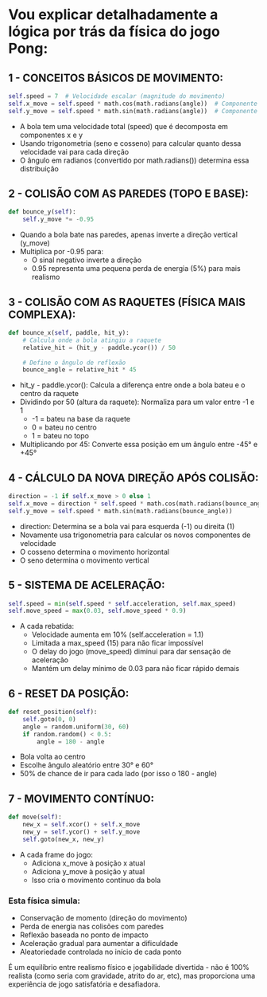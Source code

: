 # Vou explicar detalhadamente a lógica por trás da física do jogo Pong:

##  1 - CONCEITOS BÁSICOS DE MOVIMENTO:

```python
self.speed = 7  # Velocidade escalar (magnitude do movimento)
self.x_move = self.speed * math.cos(math.radians(angle))  # Componente horizontal
self.y_move = self.speed * math.sin(math.radians(angle))  # Componente vertical
```
 - A bola tem uma velocidade total (speed) que é decomposta em componentes x e y
 - Usando trigonometria (seno e cosseno) para calcular quanto dessa velocidade vai para cada direção
 - O ângulo em radianos (convertido por math.radians()) determina essa distribuição


## 2 - COLISÃO COM AS PAREDES (TOPO E BASE):

```python
def bounce_y(self):
    self.y_move *= -0.95
```
 - Quando a bola bate nas paredes, apenas inverte a direção vertical (y_move)
 - Multiplica por -0.95 para:
    - O sinal negativo inverte a direção
    - 0.95 representa uma pequena perda de energia (5%) para mais realismo


## 3 - COLISÃO COM AS RAQUETES (FÍSICA MAIS COMPLEXA):

```python
def bounce_x(self, paddle, hit_y):
    # Calcula onde a bola atingiu a raquete
    relative_hit = (hit_y - paddle.ycor()) / 50
    
    # Define o ângulo de reflexão
    bounce_angle = relative_hit * 45
```
 - hit_y - paddle.ycor(): Calcula a diferença entre onde a bola bateu e o centro da raquete
 - Dividindo por 50 (altura da raquete): Normaliza para um valor entre -1 e 1
    - -1 = bateu na base da raquete
    - 0 = bateu no centro
    - 1 = bateu no topo
- Multiplicando por 45: Converte essa posição em um ângulo entre -45° e +45°


## 4 - CÁLCULO DA NOVA DIREÇÃO APÓS COLISÃO:

```python
direction = -1 if self.x_move > 0 else 1
self.x_move = direction * self.speed * math.cos(math.radians(bounce_angle))
self.y_move = self.speed * math.sin(math.radians(bounce_angle))
```
 - direction: Determina se a bola vai para esquerda (-1) ou direita (1)
 - Novamente usa trigonometria para calcular os novos componentes de velocidade
 - O cosseno determina o movimento horizontal
 - O seno determina o movimento vertical


## 5 - SISTEMA DE ACELERAÇÃO:

```python
self.speed = min(self.speed * self.acceleration, self.max_speed)
self.move_speed = max(0.03, self.move_speed * 0.9)
```
 - A cada rebatida:
    - Velocidade aumenta em 10% (self.acceleration = 1.1)
    - Limitada a max_speed (15) para não ficar impossível
    - O delay do jogo (move_speed) diminui para dar sensação de aceleração
    - Mantém um delay mínimo de 0.03 para não ficar rápido demais


## 6 - RESET DA POSIÇÃO:

```python
def reset_position(self):
    self.goto(0, 0)
    angle = random.uniform(30, 60)
    if random.random() < 0.5:
        angle = 180 - angle
```
 - Bola volta ao centro
 - Escolhe ângulo aleatório entre 30° e 60°
 - 50% de chance de ir para cada lado (por isso o 180 - angle)


## 7 - MOVIMENTO CONTÍNUO:

```python
def move(self):
    new_x = self.xcor() + self.x_move
    new_y = self.ycor() + self.y_move
    self.goto(new_x, new_y)
```
 - A cada frame do jogo:
    - Adiciona x_move à posição x atual
    - Adiciona y_move à posição y atual
    - Isso cria o movimento contínuo da bola


### Esta física simula:
 - Conservação de momento (direção do movimento)
 - Perda de energia nas colisões com paredes
 - Reflexão baseada no ponto de impacto
 - Aceleração gradual para aumentar a dificuldade
 - Aleatoriedade controlada no início de cada ponto

É um equilíbrio entre realismo físico e jogabilidade divertida - não é 100% realista (como seria com gravidade, atrito do ar, etc), mas proporciona uma experiência de jogo satisfatória e desafiadora.